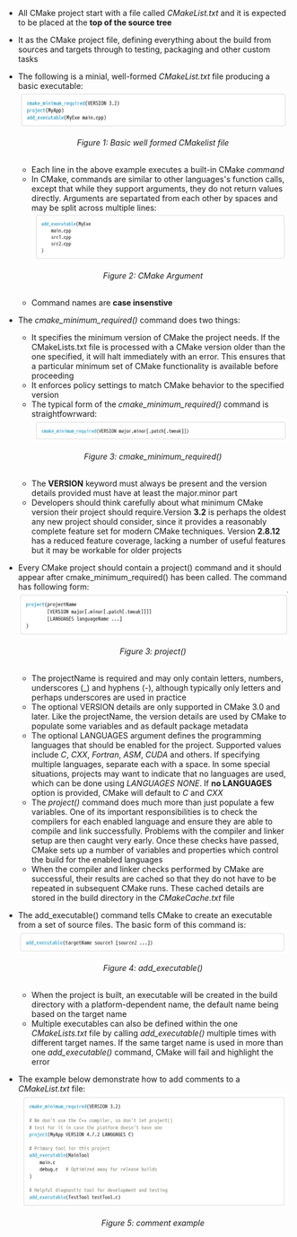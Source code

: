 - All CMake project start with a file called _CMakeList.txt_ and it is expected to be placed at the **top of the source tree**
- It as the CMake project file, defining everything about the build from sources and targets through to testing, packaging and other custom tasks
- The following is a minial, well-formed _CMakeList.txt_ file producing a basic executable:
  ![Basic well formed CMakelist file](./images/BasicWellFormedCMakeListFile.png)
  <p align="center"><i>Figure 1: Basic well formed CMakelist file</p></i>
  <br>
  
  - Each line in the above example executes a built-in CMake _command_
  - In CMake, commands are similar to other languages's function calls, except that while they support arguments, they do not return values directly. Arguments are separtated from each other by spaces and may be split across multiple lines:
  ![CMake Argument](./images/CMakeArgument.png)
  <p align="center"><i>Figure 2: CMake Argument</p></i>
  <br>
   
   - Command names are **case insenstive**
- The _cmake_minimum_required()_ command does two things:
  - It specifies the minimum version of CMake the project needs. If the CMakeLists.txt file is processed with a CMake version older than the one specified, it will halt immediately with an error. This ensures that a particular minimum set of CMake functionality is available before proceeding
  - It enforces policy settings to match CMake behavior to the specified version
  - The typical form of the _cmake_minimum_required()_ command is straightfowrward:
   ![cmake_minimum_required()](./images/cmake_minimum_require.png)
  <p align="center"><i>Figure 3: cmake_minimum_required()</p></i>
  <br>

  - The **VERSION** keyword must always be present and the version details provided must have at least the major.minor part
  - Developers should think carefully about what minimum CMake version their project should require.Version **3.2** is perhaps the oldest any new project should consider, since it provides a reasonably complete feature set for modern CMake techniques. Version **2.8.12** has a reduced feature coverage, lacking a number of useful features but it may be workable for older projects
- Every CMake project should contain a project() command and it should appear after cmake_minimum_required() has been called. The command has following form:
   ![project()](./images/project_commad.png)
  <p align="center"><i>Figure 3: project()</p></i>
  <br>

  - The projectName is required and may only contain letters, numbers, underscores (_) and hyphens (-), although typically only letters and perhaps underscores are used in practice
  - The optional VERSION details are only supported in CMake 3.0 and later. Like the projectName, the version details are used by CMake to populate some variables and as default package metadata
  - The optional LANGUAGES argument defines the programming languages that should be enabled for the project. Supported values include _C_, _CXX_, _Fortran_, _ASM_, _CUDA_ and others. If specifying multiple languages, separate each with a space.  In some special situations, projects may want to indicate that no languages are used, which can be done using _LANGUAGES NONE_.  If **no LANGUAGES** option is provided, CMake will default to _C_ and _CXX_
  - The _project()_ command does much more than just populate a few variables. One of its important responsibilities is to check the compilers for each enabled language and ensure they are able to compile and link successfully. Problems with the compiler and linker setup are then caught very early. Once these checks have passed, CMake sets up a number of variables and properties which control the build for the enabled languages
  - When the compiler and linker checks performed by CMake are successful, their results are cached so that they do not have to be repeated in subsequent CMake runs. These cached details are stored in the build directory in the _CMakeCache.txt_ file
- The add_executable() command tells CMake to create an executable from a set of source files. The basic form of this command is:
  ![add_executable()](./images/add_executable.png)
  <p align="center"><i>Figure 4: add_executable()</p></i>
  <br>

  -  When the project is built, an executable will be created in the build directory with a platform-dependent name, the default name being based on the target name
  -  Multiple executables can also be defined within the one _CMakeLists.txt_ file by calling _add_executable()_ multiple times with different target names. If the same target name is used in more than one _add_executable()_ command, CMake will fail and highlight the error
- The example below demonstrate how to add comments to a _CMakeList.txt_ file:
    ![comment example](./images/comment_example.png)
  <p align="center"><i>Figure 5: comment example</p></i>
  <br>